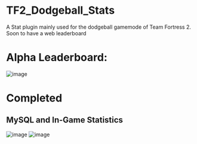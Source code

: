 # TF2_Dodgeball_Stats
A Stat plugin mainly used for the dodgeball gamemode of Team Fortress 2. Soon to have a web leaderboard

# Alpha Leaderboard:

![image](https://github.com/keybangz/TF2_Dodgeball_Stats/assets/23132897/e8966b4a-4a14-4b6a-95ca-9ad3c578880b)

# Completed

## MySQL and In-Game Statistics

![image](https://github.com/keybangz/TF2_Dodgeball_Stats/assets/23132897/7c327849-ce13-4b3e-81e5-876ff5010a8c)
![image](https://github.com/keybangz/TF2_Dodgeball_Stats/assets/23132897/12ae3ff3-fdc4-4258-8545-43728ec0e536)

